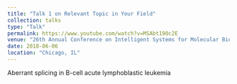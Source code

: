 ```yaml
---
title: "Talk 1 on Relevant Topic in Your Field"
collection: talks
type: "Talk"
permalink: https://www.youtube.com/watch?v=MSAbt19Oc2E
venue: "26th Annual Conference on Intelligent Systems for Molecular Biology"
date: 2018-06-06
location: "Chicago, IL"
---
```


Aberrant splicing in B-cell acute lymphoblastic leukemia 
